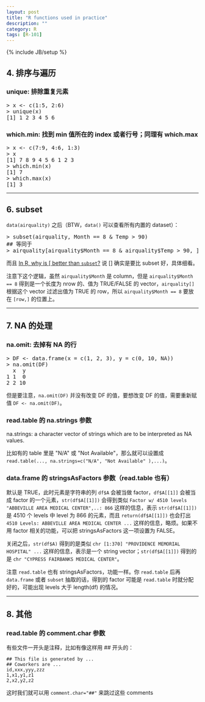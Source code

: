 ```yaml
---
layout: post
title: "R functions used in practice"
description: ""
category: R
tags: [R-101]
---
```

{% include JB/setup %}

## 4. 排序与遍历

### unique: 排除重复元素

<pre class="prettyprint linenums">
&gt; x &lt;- c(1:5, 2:6)
&gt; unique(x)
[1] 1 2 3 4 5 6
</pre>

### which.min: 找到 min 值所在的 index 或者行号；同理有 which.max

<pre class="prettyprint linenums">
&gt; x &lt;- c(7:9, 4:6, 1:3)
&gt; x
[1] 7 8 9 4 5 6 1 2 3
&gt; which.min(x)
[1] 7
&gt; which.max(x)
[1] 3
</pre>

-----

## 6. subset

`data(airquality)` 之后（BTW，`data()` 可以查看所有内置的 dataset）：

<pre class="prettyprint linenums">
&gt; subset(airquality, Month == 8 & Temp &gt; 90)
## 等同于
&gt; airquality[airquality$Month == 8 & airquality$Temp &gt; 90, ]
</pre>

而且 [In R, why is \[ better than `subset`?](http://stackoverflow.com/questions/9860090/in-r-why-is-better-than-subset) 说 [] 确实是要比 subset 好，具体细看。  

注意下这个逻辑，虽然 `airquality$Month` 是 column，但是 `airquality$Month == 8` 得到是一个长度为 nrow 的、值为 TRUE/FALSE 的 vector，`airquality[]` 根据这个 vector 过滤出值为 TRUE 的 row，所以 `airquality$Month == 8` 要放在 `[row,]` 的位置上。

-----

## 7. NA 的处理

### na.omit: 去掉有 NA 的行

<pre class="prettyprint linenums">
&gt; DF &lt;- data.frame(x = c(1, 2, 3), y = c(0, 10, NA))
&gt; na.omit(DF)
  x  y
1 1  0
2 2 10
</pre>

但是要注意，`na.omit(DF)` 并没有改变 DF 的值，要想改变 DF 的值，需要重新赋值 `DF <- na.omit(DF)`。

### read.table 的 na.strings 参数

na.strings: a character vector of strings which are to be interpreted as NA values.   

比如有的 table 里是 "N/A" 或 "Not Available"，那么就可以设置成 `read.table(..., na.strings=c("N/A", "Not Available" ),...)`。  

### data.frame 的 stringsAsFactors 参数（read.table 也有）

默认是 TRUE，此时元素是字符串的列 `df$A` 会被当做 factor，`df$A[[1]]` 会被当成 factor 的一个元素，`str(df$A[[1]])` 会得到类似 `Factor w/ 4510 levels "ABBEVILLE AREA MEDICAL CENTER",..: 866` 这样的信息，表示 `str(df$A[[1]])` 是 4510 个 levels 中 level 为 866 的元素，而且 `return(df$A[[1]])` 也会打出 `4510 Levels: ABBEVILLE AREA MEDICAL CENTER ...` 这样的信息，略烦。如果不用 factor 相关的功能，可以把 stringsAsFactors 这一项设置为 FALSE。  

关闭之后，`str(df$A)` 得到的是类似 `chr [1:370] "PROVIDENCE MEMORIAL HOSPITAL" ...` 这样的信息，表示是一个 string vector；`str(df$A[[1]])` 得到的是 `chr "CYPRESS FAIRBANKS MEDICAL CENTER"`。  

注意 `read.table` 也有 stringsAsFactors，功能一样。你 `read.table` 后再 `data.frame` 或者 `subset` 抽取的话，得到的 factor 可能是 `read.table` 时就分配好的，可能出现 levels 大于 length(df) 的情况。

-----

## 8. 其他

### read.table 的 comment.char 参数

有些文件一开头是注释，比如有像这样用 ## 开头的：

	## This file is generated by ...
	## Coworkers are ...
	id,xxx,yyy,zzz
	1,x1,y1,z1
	2,x2,y2,z2
	
这时我们就可以用 `comment.char="##"` 来跳过这些 comments